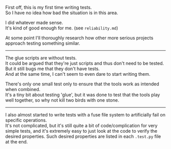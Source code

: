 
First off, this is my first time writing tests.<br>
So I have no idea how bad the situation is in this area.

I did whatever made sense.<br>
It's kind of good enough for me. (see `reliability.md`)

At some point I'll thoroughly research how other more serious projects
approach testing something similar.

---

The glue scripts are without tests.<br>
It could be argued that they're just scripts and thus don't need to be tested.<br>
But it still bugs me that they don't have tests.<br>
And at the same time, I can't seem to even dare to start writing them.

There's only one small test only to ensure that the tools work as intended when combined.<br>
It's a tiny bit about testing 'glue', but it was done to test that the tools play well together, so why not kill two birds with one stone.

---

I also almost started to write tests with a fuse file system to artificially fail
on specific operations.<br>
It's not complicated, but it's still quite a bit of code/complication for very simple tests,
and it's extremely easy to just look at the code to verify the desired properties.
Such desired properties are listed in each `.test.py` file at the end.
